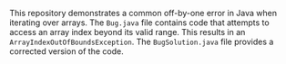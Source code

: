 This repository demonstrates a common off-by-one error in Java when iterating over arrays. The `Bug.java` file contains code that attempts to access an array index beyond its valid range. This results in an `ArrayIndexOutOfBoundsException`. The `BugSolution.java` file provides a corrected version of the code.